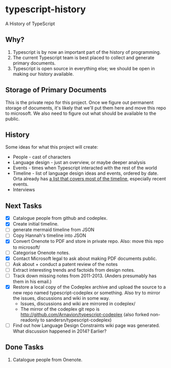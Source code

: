 # typescript-history
A History of TypeScript

## Why?

1. Typescript is by now an important part of the history of programming.
2. The current Typescript team is best placed to collect and generate primary documents.
3. Typescript is open source in everything else; we should be open in making our history available.

## Storage of Primary Documents

This is the private repo for this project.
Once we figure out permanent storage of documents, it's likely that we'll put them here and move this repo to microsoft.
We also need to figure out what should be available to the public.

## History

Some ideas for what this project will create:

* People - cast of characters
* Language design - just an overview, or maybe deeper analysis
* Events - times when Typescript interacted with the rest of the world
* Timeline - list of language design ideas and events, ordered by date. Orta already has [a list that covers most of the timeline](https://orta.io/notes/js/why-typescript), especially recent events.
* Interviews

## Next Tasks

- [x] Catalogue people from github and codeplex.
- [x] Create initial timeline.
- [ ] generate mermaid timeline from JSON
- [ ] Copy Hannah's timeline into JSON
- [x] Convert Onenote to PDF and store in private repo. Also: move this repo to microsoft/
- [ ] Categorise Onenote notes.
- [x] Contact Microsoft legal to ask about making PDF documents public.
- [ ] Ask about + conduct a patent review of the notes
- [ ] Extract interesting trends and factoids from design notes.
- [ ] Track down missing notes from 2011-2013. (Anders presumably has them in his email.)
- [x] Restore a local copy of the Codeplex archive and upload the source to a new repo named typescript-codeplex or something. Also try to mirror the issues, discussions and wiki in some way.
  - Issues, discussions and wiki are mirrored in codeplex/
  - The mirror of the codeplex git repo is http://github.com/Arnavion/typescript-codeplex (also forked non-readonly to sandersn/typescript-codeplex)
- [ ] Find out how Language Design Constraints wiki page was generated. What discussion happened in 2014? Earlier?

## Done Tasks

1. Catalogue people from Onenote.